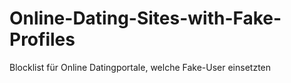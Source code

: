 # Online-Dating-Sites-with-Fake-Profiles
Blocklist für Online Datingportale, welche Fake-User einsetzten
